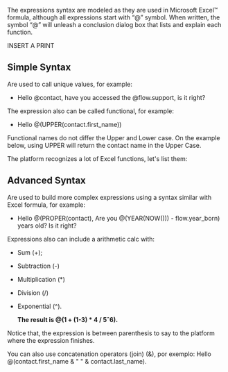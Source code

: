 The expressions syntax are modeled as they are used in Microsoft Excel™ formula, although all expressions start with “@” symbol. When written, the symbol “@” will unleash a conclusion dialog box that lists and explain each function.

INSERT A PRINT

## Simple Syntax ##
Are used to call unique values, for example:
 
- Hello @contact, have you accessed the @flow.support, is it right?
 
The expression also can be called functional, for example:  

- Hello @(UPPER(contact.first_name))

Functional names do not differ the Upper and Lower case. On the example below, using UPPER will return the contact name in the Upper Case.

The platform recognizes a lot of Excel functions, let's list them:

## Advanced Syntax ##

Are used to build more complex expressions using a syntax similar with Excel formula, for example:
- Hello @(PROPER(contact), Are you @(YEAR(NOW())) - flow.year_born) years old? Is it right?

Expressions also can include a arithmetic calc with:
- Sum (+);
- Subtraction (-)
- Multiplication (*)
- Division (/) 
- Exponential (^).

	**The result is @(1 + (1-3) * 4 / 5ˆ6).**
  
Notice that, the expression is between parenthesis to say to the platform where the expression finishes.

You can also use concatenation operators (join) (&), por exemplo:
	Hello @(contact.first_name & " " & contact.last_name).

